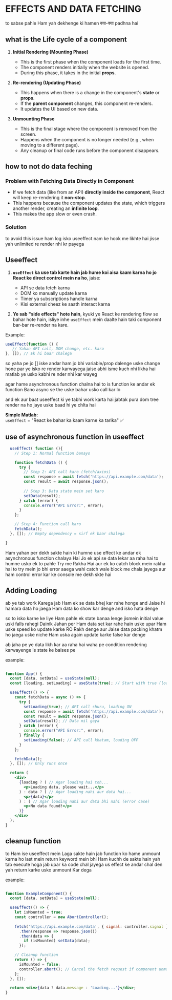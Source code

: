 # EFFECTS AND DATA FETCHING 

to sabse pahle Ham yah dekhenge ki hamen क्या-क्या padhna hai 


## what is the Life cycle of a component 

1. **Initial Rendering (Mounting Phase)**  
   - This is the first phase when the component loads for the first time.  
   - The component renders initially when the website is opened.  
   - During this phase, it takes in the initial **props**.  

2. **Re-rendering (Updating Phase)**  
   - This happens when there is a change in the component's **state** or **props**.  
   - If the **parent component** changes, this component re-renders.  
   - It updates the UI based on new data.  

3. **Unmounting Phase**  
   - This is the final stage where the component is removed from the screen.  
   - Happens when the component is no longer needed (e.g., when moving to a different page).  
   - Any cleanup or final code runs before the component disappears.  


## how to not do data feching

### Problem with Fetching Data Directly in Component
   - If we fetch data (like from an API) **directly inside the component**, React will keep re-rendering it **non-stop**.  
   - This happens because the component updates the state, which triggers another render, creating an **infinite loop**.  
   - This makes the app slow or even crash. 

### Solution 
to avoid this issue ham log isko useeffect nam ke hook me likhte hai jisse yah unlimited re render nhi kr payega 


## Useeffect 

1. **`useEffect` ka use tab karte hain jab hume koi aisa kaam karna ho jo React ke direct control mein na ho**, jaise:  
   - API se data fetch karna  
   - DOM ko manually update karna  
   - Timer ya subscriptions handle karna  
   - Kisi external cheez ke saath interact karna  

2. **Ye sab "side effects" hote hain**, kyuki ye React ke rendering flow se bahar hote hain, isliye inhe `useEffect` mein daalte hain taki component bar-bar re-render na kare.  

Example:  
```jsx
useEffect(function () {  
   // Yahan API call, DOM change, etc. karo  
}, []); // Ek hi baar chalega
```  
so yaha pe jo [] iske andar ham jo bhi variable/prop dalenge uske change hone par ye isko re render karwayega
jaise abhi isme kuch nhi likha hai matlab ye usko kabhi re nder nhi kar wayeg 

agar hame asynchronous function chalna hai to is function ke andar ek function Bano async se the  uske bahar usko call kar lo

and ek aur baat useeffect ki ye tabhi work karta hai jabtak pura dom tree render na ho jaye uske baad hi ye chlta hai

**Simple Matlab:**  
`useEffect` = "React ke bahar ka kaam karne ka tarika" ✅


## use of asynchronous function in useeffect 

```jsx
  useEffect( function (){
    // Step 1: Normal function banayo

    function fetchData () {
      try {
        // Step 2: API call karo (fetch/axios)
        const response = await fetch('https://api.example.com/data');
        const result = await response.json();
        
        // Step 3: Data state mein set karo
        setData(result);
      } catch (error) {
        console.error("API Error:", error);
      }
    };

    // Step 4: Function call karo
    fetchData();
  }, []); // Empty dependency = sirf ek baar chalega

}
```
Ham yahan per dekh sakte hain ki humne use effect ke andar ek asynchronous function chalaya Hai Jo ek api se data lekar aa raha hai to humne usko ek to pahle Try me Rakha Hai aur ek ko catch block mein rakha hai to try mein jo bhi error aaega wahi catch wale block me chala jayega aur ham control error kar ke console me dekh skte hai

## Adding Loading 
ab ye tab work Karega jab Ham ek se data bhej kar rahe honge and Jaise hi hamara data ho jaega Ham data ko show kar denge and isko hata denge

so to isko karne ke liye Ham pahle ek state banaa lenge jismein initial value uski falls rahegi Dainik Jahan per Ham data set kar rahe hain uske upar Ham uske speed ko update karke RO Rakh denge aur Jaise data packing khatm ho jaega uske niche Ham uska again update karke false kar denge

ab jaha pe ye data likh kar aa raha hai waha pe condition rendering karwayenge is state ke baises pe

example: 
``` jsx

function App() {
  const [data, setData] = useState(null);
  const [loading, setLoading] = useState(true); // Start with true (loading)

  useEffect(() => {
    const fetchData = async () => {
      try {
        setLoading(true); // API call shuru, loading ON
        const response = await fetch('https://api.example.com/data');
        const result = await response.json();
        setData(result); // Data mil gaya
      } catch (error) {
        console.error("API Error:", error);
      } finally {
        setLoading(false); // API call khatam, loading OFF
      }
    };

    fetchData();
  }, []); // Only runs once

  return (
    <div>
      {loading ? ( // Agar loading hai toh...
        <p>Loading data, please wait...</p>
      ) : data ? ( // Agar loading nahi aur data hai...
        <p>{data}</p>
      ) : ( // Agar loading nahi aur data bhi nahi (error case)
        <p>No data found!</p>
      )}
    </div>
  );
}

```

## cleanup function 

to Ham ise useeffect mein Laga sakte hain jab function ko hame unmount karna ho 
last mein return keyword mein bhi Ham kuchh de sakte hain yah tab execute hoga jab upar ka code chal jayega us effect ke andar chal den yah return karke usko unmount Kar dega

example:
```jsx

function ExampleComponent() {
  const [data, setData] = useState(null);

  useEffect(() => {
    let isMounted = true;
    const controller = new AbortController();
    
    fetch('https://api.example.com/data', { signal: controller.signal })
      .then(response => response.json())
      .then(data => {
        if (isMounted) setData(data);
      });

    // Cleanup function
    return () => {
      isMounted = false;
      controller.abort(); // Cancel the fetch request if component unmounts
    };
  }, []);

  return <div>{data ? data.message : 'Loading...'}</div>;
}
```
